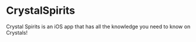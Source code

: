 # CrystalSpirits
 Crystal Spirits is an iOS app that has all the knowledge you need to know on Crystals!
